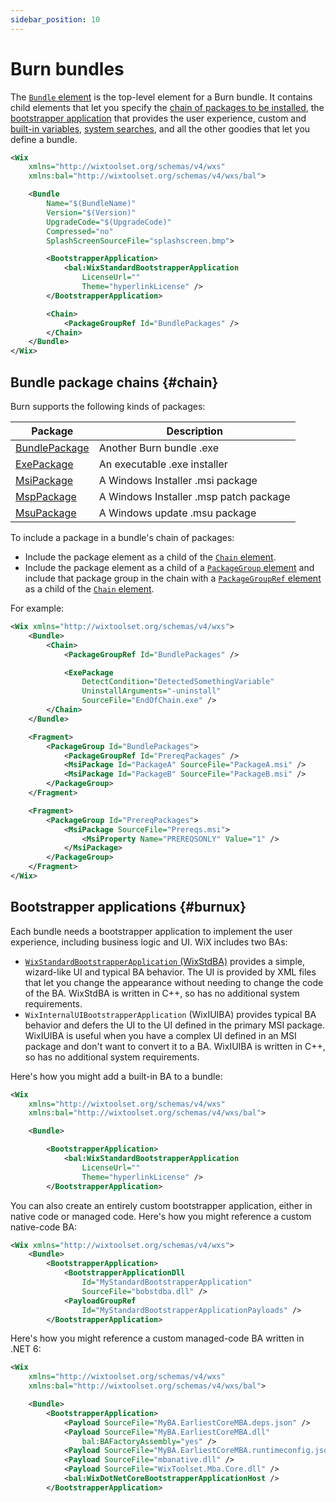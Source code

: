 ```yaml
---
sidebar_position: 10
---
```


# Burn bundles

The [`Bundle` element](../../schema/wxs/bundle.md) is the top-level element for a Burn bundle. It contains child elements that let you specify the [chain of packages to be installed](#chain), the [bootstrapper application](#burnux) that provides the user experience, custom and [built-in variables](./builtin-variables.md), [system searches](./searches.md), and all the other goodies that let you define a bundle.

```xml
<Wix
    xmlns="http://wixtoolset.org/schemas/v4/wxs"
    xmlns:bal="http://wixtoolset.org/schemas/v4/wxs/bal">

    <Bundle
        Name="$(BundleName)"
        Version="$(Version)"
        UpgradeCode="$(UpgradeCode)"
        Compressed="no"
        SplashScreenSourceFile="splashscreen.bmp">

        <BootstrapperApplication>
            <bal:WixStandardBootstrapperApplication
                LicenseUrl=""
                Theme="hyperlinkLicense" />
        </BootstrapperApplication>

        <Chain>
            <PackageGroupRef Id="BundlePackages" />
        </Chain>
    </Bundle>
</Wix>
```


## Bundle package chains {#chain}

Burn supports the following kinds of packages:

| Package | Description |
| ------- | ----------- |
| [BundlePackage](../../schema/wxs/bundlepackage.md) | Another Burn bundle .exe |
| [ExePackage](../../schema/wxs/exepackage.md) | An executable .exe installer |
| [MsiPackage](../../schema/wxs/msipackage.md) | A Windows Installer .msi package |
| [MspPackage](../../schema/wxs/msppackage.md) | A Windows Installer .msp patch package |
| [MsuPackage](../../schema/wxs/msupackage.md) | A Windows update .msu package |

To include a package in a bundle's chain of packages:

- Include the package element as a child of the [`Chain` element](../../schema/wxs/chain.md).
- Include the package element as a child of a [`PackageGroup` element](../../schema/wxs/packagegroup.md) and include that package group in the chain with a [`PackageGroupRef` element](../../schema/wxs/packagegroupref.md) as a child of the [`Chain` element](../../schema/wxs/chain.md).

For example:

```xml
<Wix xmlns="http://wixtoolset.org/schemas/v4/wxs">
    <Bundle>
        <Chain>
            <PackageGroupRef Id="BundlePackages" />

            <ExePackage
                DetectCondition="DetectedSomethingVariable"
                UninstallArguments="-uninstall"
                SourceFile="EndOfChain.exe" />
        </Chain>
    </Bundle>

    <Fragment>
        <PackageGroup Id="BundlePackages">
            <PackageGroupRef Id="PrereqPackages" />
            <MsiPackage Id="PackageA" SourceFile="PackageA.msi" />
            <MsiPackage Id="PackageB" SourceFile="PackageB.msi" />
        </PackageGroup>
    </Fragment>

    <Fragment>
        <PackageGroup Id="PrereqPackages">
            <MsiPackage SourceFile="Prereqs.msi">
                <MsiProperty Name="PREREQSONLY" Value="1" />
            </MsiPackage>
        </PackageGroup>
    </Fragment>
</Wix>
```


## Bootstrapper applications {#burnux}

Each bundle needs a bootstrapper application to implement the user experience, including business logic and UI. WiX includes two BAs:

- [`WixStandardBootstrapperApplication` (WixStdBA)](./wixstdba.md) provides a simple, wizard-like UI and typical BA behavior. The UI is provided by XML files that let you change the appearance without needing to change the code of the BA. WixStdBA is written in C++, so has no additional system requirements.
- `WixInternalUIBootstrapperApplication` (WixIUIBA) provides typical BA behavior and defers the UI to the UI defined in the primary MSI package. WixIUIBA is useful when you have a complex UI defined in an MSI package and don't want to convert it to a BA. WixIUIBA is written in C++, so has no additional system requirements.

Here's how you might add a built-in BA to a bundle:

```xml
<Wix
    xmlns="http://wixtoolset.org/schemas/v4/wxs"
    xmlns:bal="http://wixtoolset.org/schemas/v4/wxs/bal">

    <Bundle>

        <BootstrapperApplication>
            <bal:WixStandardBootstrapperApplication
                LicenseUrl=""
                Theme="hyperlinkLicense" />
        </BootstrapperApplication>
```

You can also create an entirely custom bootstrapper application, either in native code or managed code. Here's how you might reference a custom native-code BA:

```xml
<Wix xmlns="http://wixtoolset.org/schemas/v4/wxs">
    <Bundle>
        <BootstrapperApplication>
            <BootstrapperApplicationDll
                Id="MyStandardBootstrapperApplication"
                SourceFile="bobstdba.dll" />
            <PayloadGroupRef
                Id="MyStandardBootstrapperApplicationPayloads" />
        </BootstrapperApplication>
```

Here's how you might reference a custom managed-code BA written in .NET 6:

```xml
<Wix
    xmlns="http://wixtoolset.org/schemas/v4/wxs"
    xmlns:bal="http://wixtoolset.org/schemas/v4/wxs/bal">

    <Bundle>
        <BootstrapperApplication>
            <Payload SourceFile="MyBA.EarliestCoreMBA.deps.json" />
            <Payload SourceFile="MyBA.EarliestCoreMBA.dll"
                bal:BAFactoryAssembly="yes" />
            <Payload SourceFile="MyBA.EarliestCoreMBA.runtimeconfig.json" />
            <Payload SourceFile="mbanative.dll" />
            <Payload SourceFile="WixToolset.Mba.Core.dll" />
            <bal:WixDotNetCoreBootstrapperApplicationHost />
        </BootstrapperApplication>
```
